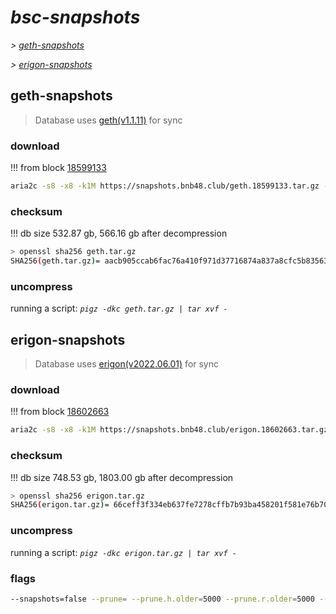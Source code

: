 # *bsc-snapshots*


*\> [geth-snapshots](#geth-snapshots)*

*\> [erigon-snapshots](#erigon-snapshots)*


## geth-snapshots


> Database uses [geth(v1.1.11)](https://github.com/bnb-chain/bsc/releases/tag/v1.1.11) for sync


### download

<!-- begin_geth -->

!!! from block [18599133](https://bscscan.com/block/18599133)
```bash
aria2c -s8 -x8 -k1M https://snapshots.bnb48.club/geth.18599133.tar.gz -o geth.tar.gz
```


### checksum


!!! db size 532.87 gb, 566.16 gb after decompression
```bash
> openssl sha256 geth.tar.gz
SHA256(geth.tar.gz)= aacb905ccab6fac76a410f971d37716874a837a8cfc5b83563207fd533db8e21
```

<!-- end_geth -->

### uncompress


running a script: _`pigz -dkc geth.tar.gz | tar xvf -`_


## erigon-snapshots


> Database uses [erigon(v2022.06.01)](https://github.com/ledgerwatch/erigon/releases/tag/v2022.06.01) for sync


### download

<!-- begin_erigon -->

!!! from block [18602663](https://bscscan.com/block/18602663)
```bash
aria2c -s8 -x8 -k1M https://snapshots.bnb48.club/erigon.18602663.tar.gz -o erigon.tar.gz
```


### checksum


!!! db size 748.53 gb, 1803.00 gb after decompression
```bash
> openssl sha256 erigon.tar.gz
SHA256(erigon.tar.gz)= 66ceff3f334eb637fe7278cffb7b93ba458201f581e76b70795ecabf8be3b2ed
```

<!-- end_erigon -->

### uncompress


running a script: _`pigz -dkc erigon.tar.gz | tar xvf -`_


### flags


```bash
--snapshots=false --prune= --prune.h.older=5000 --prune.r.older=5000 --prune.t.older=5000 --prune.c.older=5000
```